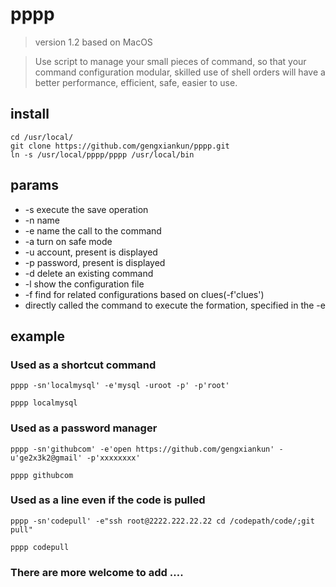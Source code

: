 # pppp

> version 1.2 based on MacOS

> Use script to manage your small pieces of command, so that your command configuration modular, skilled use of shell orders will have a better performance, efficient, safe, easier to use.


## install
	cd /usr/local/
	git clone https://github.com/gengxiankun/pppp.git
	ln -s /usr/local/pppp/pppp /usr/local/bin

## params
- -s execute the save operation
- -n name
- -e name the call to the command
- -a  turn on safe mode
- -u account, present is displayed
- -p password, present is displayed
- -d delete an existing command
- -l show the configuration file
- -f find for related configurations based on clues(-f'clues')
- directly called the command to execute the formation, specified in the -e

## example

### Used as a shortcut command
`pppp -sn'localmysql' -e'mysql -uroot -p' -p'root'`

`pppp localmysql`

### Used as a password manager
`pppp -sn'githubcom' -e'open https://github.com/gengxiankun' -u'ge2x3k2@gmail' -p'xxxxxxxx'`

`pppp githubcom`

### Used as a line even if the code is pulled
`pppp -sn'codepull' -e"ssh root@2222.222.22.22 cd /codepath/code/;git pull"`

`pppp codepull`

### There are more welcome to add ….
